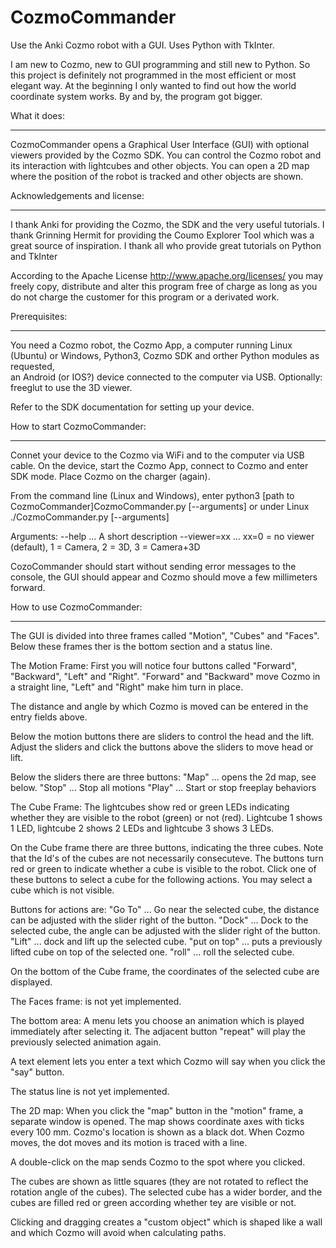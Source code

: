 # CozmoCommander
Use the Anki Cozmo robot with a GUI. Uses Python with TkInter.

I am new to Cozmo, new to GUI programming and still new to Python. 
So this project is definitely not programmed in the most efficient or most elegant way. 
At the beginning I only wanted to find out how the world coordinate system works. 
By and by, the program got bigger. 

What it does:
*************
CozmoCommander opens a Graphical User Interface (GUI) with optional viewers provided by the Cozmo SDK. 
You can control the Cozmo robot and its interaction with lightcubes and other objects. 
You can open a 2D map where the position of the robot is tracked and other objects are shown. 

Acknowledgements and license:
*****************************
I thank Anki for providing the Cozmo, the SDK and the very useful tutorials. 
I thank Grinning Hermit for providing the Coumo Explorer Tool which was a great source of inspiration. 
I thank all who provide great tutorials on Python and TkInter

According to the Apache License http://www.apache.org/licenses/ you may freely copy, distribute and alter this program
free of charge as long as you do not charge the customer for this program or a derivated work. 

Prerequisites:
**************
You need a Cozmo robot, 
the Cozmo App,
a computer running Linux (Ubuntu) or Windows,
Python3,
Cozmo SDK and orther Python modules as requested,   
an Android (or IOS?) device connected to the computer via USB.
Optionally: freeglut to use the 3D viewer.

Refer to the SDK documentation for setting up your device. 

How to start CozmoCommander:
****************************
Connet your device to the Cozmo via WiFi and to the computer via USB cable. 
On the device, start the Cozmo App, connect to Cozmo and enter SDK mode. 
Place Cozmo on the charger (again). 

From the command line (Linux and Windows), enter 
python3 [path to CozmoCommander]CozmoCommander.py [--arguments]
or under Linux 
./CozmoCommander.py [--arguments]

Arguments: 
--help  ... A short description 
--viewer=xx ... xx=0 = no viewer (default), 1 = Camera, 2 = 3D, 3 = Camera+3D

CozoCommander should start without sending error messages to the console, 
the GUI should appear 
and Cozmo should move a few millimeters forward. 

How to use CozmoCommander:
**************************
The GUI is divided into three frames called "Motion", "Cubes" and "Faces". 
Below these frames ther is the bottom section and a status line. 

The Motion Frame:
First you will notice four buttons called "Forward", "Backward", "Left" and "Right". 
"Forward" and "Backward" move Cozmo in a straight line, "Left" and "Right" make him turn in place. 

The distance and angle by which Cozmo is moved can be entered in the entry fields above. 

Below the motion buttons there are sliders to control the head and the lift. 
Adjust the sliders and click the buttons above the sliders to move head or lift. 

Below the sliders there are three buttons: 
"Map" ... opens the 2d map, see below. 
"Stop" ... Stop all motions
"Play" ... Start or stop freeplay behaviors 

The Cube Frame: 
The lightcubes show red or green LEDs indicating whether they are visible to the robot (green) or not (red). 
Lightcube 1 shows 1 LED, lightcube 2 shows 2 LEDs and lightcube 3 shows 3 LEDs. 

On the Cube frame there are three buttons, indicating the three cubes. 
Note that the Id's of the cubes are not necessarily consecuteve. 
The buttons turn red or green to indicate whether a cube is visible to the robot. 
Click one of these buttons to select a cube for the following actions. 
You may select a cube which is not visible. 

Buttons for actions are:
"Go To" ... Go near the selected cube, the distance can be adjusted with the slider right of the button. 
"Dock"  ... Dock to the selected cube, the angle can be adjusted with the slider right of the button.
"Lift"  ... dock and lift up the selected cube.
"put on top" ... puts a previously lifted cube on top of the selected one. 
"roll" ... roll the selected cube. 

On the bottom of the Cube frame, the coordinates of the selected cube are displayed. 

The Faces frame: 
is not yet implemented. 

The bottom area:
A menu lets you choose an animation which is played immediately after selecting it. 
The adjacent button "repeat" will play the previously selected animation again. 

A text element lets you enter a text which Cozmo will say when you click the "say" button. 

The status line is not yet implemented. 

The 2D map:
When you click the "map" button in the "motion" frame, a separate window is opened. 
The map shows coordinate axes with ticks every 100 mm. 
Cozmo's location is shown as a black dot. When Cozmo moves, the dot moves and its motion is traced with a line. 

A double-click on the map sends Cozmo to the spot where you clicked. 

The cubes are shown as little squares (they are not rotated to reflect the rotation angle of the cubes). 
The selected cube has a wider border, and the cubes are filled red or green according whether tey are visible or not. 

Clicking and dragging creates a "custom object" which is shaped like a wall and which Cozmo will avoid when calculating paths. 





